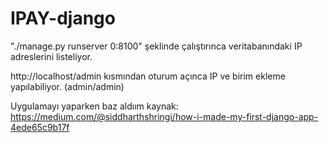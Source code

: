 # IPAY-django
"./manage.py runserver 0:8100" şeklinde çalıştırınca veritabanındaki IP adreslerini listeliyor.

http://localhost/admin kısmından oturum açınca IP ve birim ekleme yapılabiliyor. (admin/admin)

Uygulamayı yaparken baz aldıım kaynak: https://medium.com/@siddharthshringi/how-i-made-my-first-django-app-4ede65c9b17f
